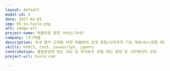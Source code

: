 ```yaml
---
layout: default
modal-id: 5
date: 2017-02-01
img: 05_ko_huvle.png
alt: image-alt
project-name: 허블닷컴 포털 서비스(국내)
company: (주)허블
description: 국내 앱사 고객을 위한 허블뷰의 검색 포털/브라우저 기능 제공<br>포털 메인화면에 광고 노출을 통한 수익 창출
skills: html5, css3, javascript, jquery
contribution: 웹표준성에 맞는 코딩 및 유지보수 포털 메인 화면 및 서브페이지 코딩
project-url: huvle.com

---
```

